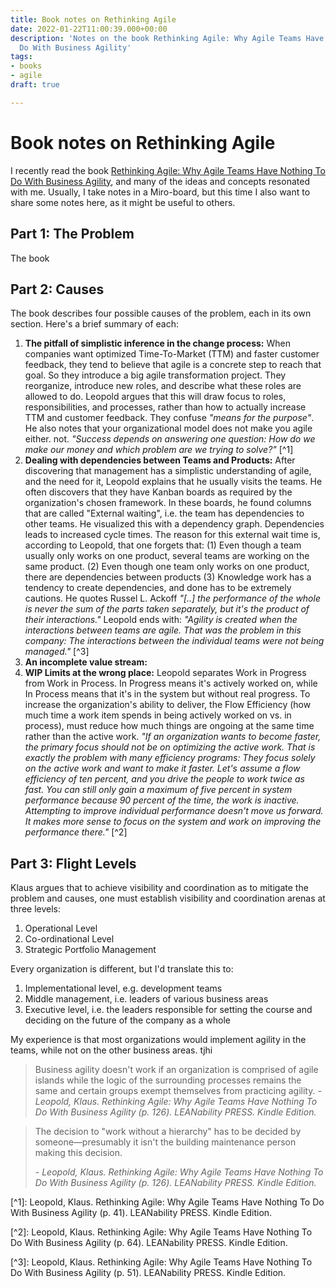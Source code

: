 ```yaml
---
title: Book notes on Rethinking Agile
date: 2022-01-22T11:00:39.000+00:00
description: 'Notes on the book Rethinking Agile: Why Agile Teams Have Nothing To
  Do With Business Agility'
tags:
- books
- agile
draft: true

---
```

# Book notes on Rethinking Agile

I recently read the book [Rethinking Agile: Why Agile Teams Have Nothing To Do With Business Agility](\[https://www.amazon.com/Rethinking-Agile-Nothing-Business-Agility/dp/3903205397), and many of the ideas and concepts resonated with me. Usually, I take notes in a Miro-board, but this time I also want to share some notes here, as it might be useful to others.

## Part 1: The Problem

The book

## Part 2: Causes

The book describes four possible causes of the problem, each in its own section. Here's a brief summary of each:

1. **The pitfall of simplistic inference in the change process:** When companies want optimized Time-To-Market (TTM) and faster customer feedback, they tend to believe that agile is a concrete step to reach that goal. So they introduce a big agile transformation project. They reorganize, introduce new roles, and describe what these roles are allowed to do. Leopold argues that this will draw focus to roles, responsibilities, and processes, rather than how to actually increase TTM and customer feedback. They confuse _"means for the purpose"_. He also notes that your organizational model does not make you agile either. not. _"Success depends on answering one question: How do we make our money and which problem are we trying to solve?"_ \[^1\]
2. **Dealing with dependencies between Teams and Products:** After discovering that management has a simplistic understanding of agile, and the need for it, Leopold explains that he usually visits the teams. He often discovers that they have Kanban boards as required by the organization's chosen framework. In these boards, he found columns that are called "External waiting", i.e. the team has dependencies to other teams. He visualized this with a dependency graph. Dependencies leads to increased cycle times. The reason for this external wait time is, according to Leopold, that one forgets that: (1) Even though a team usually only works on one product, several teams are working on the same product. (2) Even though one team only works on one product, there are dependencies between products (3) Knowledge work has a tendency to create dependencies, and done has to be extremely cautions. He quotes Russel L. Ackoff _"\[..\] the performance of the whole is never the sum of the parts taken separately, but it's the product of their interactions."_  Leopold ends with: _"Agility is created when the interactions between teams are agile. That was the problem in this company: The interactions between the individual teams were not being managed."_ \[^3\]
3. **An incomplete value stream:**
4. **WIP Limits at the wrong place:** Leopold separates Work in Progress from Work in Process. In Progress means it's actively worked on, while In Process means that it's in the system but without real progress. To increase the organization's ability to deliver, the Flow Efficiency (how much time a work item spends in being actively worked on vs. in process), must reduce how much things are ongoing at the same time rather than the active work. _"If an organization wants to become faster, the primary focus should not be on optimizing the active work. That is exactly the problem with many efficiency programs: They focus solely on the active work and want to make it faster. Let's assume a flow efficiency of ten percent, and you drive the people to work twice as fast. You can still only gain a maximum of five percent in system performance because 90 percent of the time, the work is inactive. Attempting to improve individual performance doesn't move us forward. It makes more sense to focus on the system and work on improving the performance there."_ \[^2\]

## Part 3: Flight Levels

Klaus argues that to achieve visibility and coordination as to mitigate the problem and causes, one must establish visibility and coordination arenas at three levels:

1. Operational Level
2. Co-ordinational Level
3. Strategic Portfolio Management

Every organization is different, but I'd translate this to:

1. Implementational level, e.g. development teams
2. Middle management, i.e. leaders of various business areas
3. Executive level, i.e. the leaders responsible for setting the course and deciding on the future of the company as a whole

My experience is that most organizations would implement agility in the teams, while not on the other business areas. tjhi

> Business agility doesn't work if an organization is comprised of agile islands while the logic of the surrounding processes remains the same and certain groups exempt themselves from practicing agility.
> _- Leopold, Klaus. Rethinking Agile: Why Agile Teams Have Nothing To Do With Business Agility (p. 126). LEANability PRESS. Kindle Edition._

> The decision to "work without a hierarchy" has to be decided by someone—presumably it isn't the building maintenance person making this decision.
>
> _- Leopold, Klaus. Rethinking Agile: Why Agile Teams Have Nothing To Do With Business Agility (p. 126). LEANability PRESS. Kindle Edition._

\[^1\]: Leopold, Klaus. Rethinking Agile: Why Agile Teams Have Nothing To Do With Business Agility (p. 41). LEANability PRESS. Kindle Edition.

\[^2\]: Leopold, Klaus. Rethinking Agile: Why Agile Teams Have Nothing To Do With Business Agility (p. 64). LEANability PRESS. Kindle Edition.

\[^3\]: Leopold, Klaus. Rethinking Agile: Why Agile Teams Have Nothing To Do With Business Agility (p. 51). LEANability PRESS. Kindle Edition.